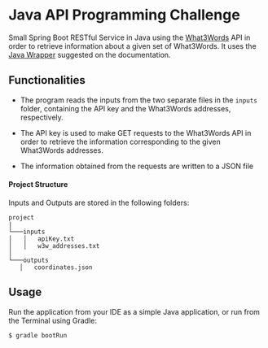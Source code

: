 
# Java API Programming Challenge

​Small ​Spring Boot ​RESTful Service in Java using the [What3Words](https://www.what3words.com/) API in order to retrieve information about a given set of What3Words.
It uses the [Java Wrapper](https://docs.what3words.com/wrapper/java/) suggested on the documentation.


## Functionalities

* The program reads the inputs from the two separate files in the `inputs` folder, containing the API key and the What3Words addresses, respectively.

* The API key is used to make GET requests to the What3Words API in order to retrieve the information corresponding to the given What3Words addresses.

* The information obtained from the requests are written to a JSON file


#### Project Structure

 Inputs and Outputs are stored in the following folders:

 ```
 project
|
└───inputs
│   │   apiKey.txt
│   │   w3w_addresses.txt
│   
└───outputs
    │   coordinates.json 
```

## Usage

Run the application from your IDE as a simple Java application, or run from the Terminal using Gradle:

```bash
$ gradle bootRun
```

